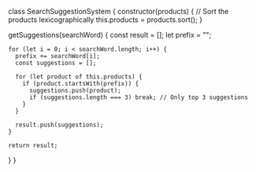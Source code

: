 class SearchSuggestionSystem {
  constructor(products) {
    // Sort the products lexicographically
    this.products = products.sort();
  }

  getSuggestions(searchWord) {
    const result = [];
    let prefix = "";

    for (let i = 0; i < searchWord.length; i++) {
      prefix += searchWord[i];
      const suggestions = [];

      for (let product of this.products) {
        if (product.startsWith(prefix)) {
          suggestions.push(product);
          if (suggestions.length === 3) break; // Only top 3 suggestions
        }
      }

      result.push(suggestions);
    }

    return result;
  }
}
